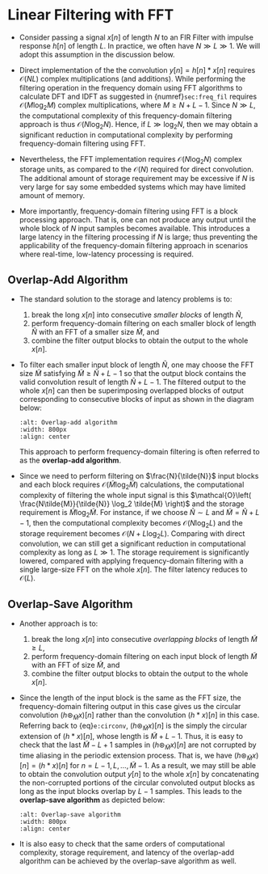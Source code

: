 # Linear Filtering with FFT

* Consider passing a signal $x[n]$ of length $N$ to an FIR Filter with
  impulse response $h[n]$ of length $L$. In practice, we often have $N
  \gg L \gg 1$. We will adopt this assumption in the discussion below.

* Direct implementation of the the convolution $y[n] = h[n]*x[n]$
  requires $\mathcal{O}(NL)$ complex multiplications (and
  additions). While performing the filtering operation in the
  frequency domain using FFT algorithms to calculate DFT and IDFT as
  suggested in {numref}`sec:freq_fil` requires $\mathcal{O}(M\log_2
  M)$ complex multiplications, where $M \geq N+L-1$. Since $N \gg L$,
  the computational complexity of this frequency-domain filtering
  approach is thus $\mathcal{O}(N\log_2 N)$. Hence, if $L \gg \log_2
  N$, then we may obtain a significant reduction in computational
  complexity by performing frequency-domain filtering using FFT.

* Nevertheless, the FFT implementation requires $\mathcal{O}(N\log_2
  N)$ complex storage units, as compared to the $\mathcal{O}(N)$
  required for direct convolution. The additional amount of storage
  requirement may be excessive if $N$ is very large for say some
  embedded systems which may have limited amount of memory.

* More importantly, frequency-domain filtering using FFT is a block
  processing approach. That is, one can not produce any output until
  the whole block of $N$ input samples becomes available. This
  introduces a large latency in the filtering processing if $N$ is
  large; thus preventing the applicability of the frequency-domain
  filtering approach in scenarios where real-time, low-latency
  processing is required.

## Overlap-Add Algorithm
* The standard solution to the storage and latency problems is to:
  1. break the long $x[n]$ into consecutive *smaller blocks* of length
     $\tilde{N}$,
  2. perform frequency-domain filtering on each smaller block of
     length $\tilde{N}$ with an FFT of a smaller size $\tilde{M}$, and
  3. combine the filter output blocks to obtain the output to the
     whole $x[n]$.
     
* To filter each smaller input block of length $\tilde{N}$, one may choose the
  FFT size $\tilde{M}$ satisfying $\tilde{M} \geq \tilde{N} + L -1$ so
  that the output block contains the valid convolution result of
  length $\tilde{N} + L -1$. The filtered output to the whole $x[n]$
  can then be superimposing overlapped blocks of output corresponding
  to consecutive blocks of input as shown in the diagram below:
  ```{image} ../figs/ola.jpg 
  :alt: Overlap-add algorithm 
  :width: 800px
  :align: center 
  ``` 
  This approach to perform frequency-domain
  filtering is often referred to as the **overlap-add algorithm**.

* Since we need to perform filtering on $\frac{N}{\tilde{N}}$ input
  blocks and each block requires $\mathcal{O}(\tilde{M} \log_2
  \tilde{M})$ calculations, the computational complexity of filtering
  the whole input signal is this $\mathcal{O}\left(
  \frac{N\tilde{M}}{\tilde{N}} \log_2 \tilde{M} \right)$ and the
  storage requirement is $\tilde{M} \log_2 \tilde{M}$. For instance,
  if we choose $\tilde{N} \sim L$ and $\tilde{M} = \tilde{N}+L-1$,
  then the computational complexity becomes $\mathcal{O}(N\log_2 L)$
  and the storage requirement becomes $\mathcal{O}(N+ L\log_2
  L)$. Comparing with direct convolution, we can still get a
  significant reduction in computational complexity as long as $L \gg
  1$. The storage requirement is significantly lowered, compared with
  applying frequency-domain filtering with a single large-size FFT on
  the whole $x[n]$. The filter latency reduces to $\mathcal{O}(L)$. 
  
## Overlap-Save Algorithm
* Another approach is to:
  1. break the long $x[n]$ into consecutive *overlapping blocks* of
     length $\tilde{M} \geq L$,
  2. perform frequency-domain filtering on each input block of
     length $\tilde{M}$ with an FFT of size $\tilde{M}$, and
  3. combine the filter output blocks to obtain the output to the
     whole $x[n]$.

* Since the length of the input block is the same as the FFT size, 
  the frequency-domain filtering output in this case gives
  us the circular convolution $(h \circledast_{\tilde{M}} x)[n]$
  rather than the convolution $(h*x)[n]$ in this case. Referring
  back to  {eq}`e:circonv`, $(h\circledast_{\tilde{M}} x)[n]$ is the
  simply the circular extension of $(h*x)[n]$, whose length is
  $\tilde{M}+L-1$. Thus, it is easy to check that the last $\tilde{M}-L+1$
  samples in $(h\circledast_{\tilde{M}} x)[n]$ are not corrupted by 
  time aliasing in the periodic extension process. That is, we have
  $(h\circledast_{\tilde{M}} x)[n] = (h*x)[n]$ for $n=L-1, L, \ldots,
  \tilde{M}-1$. As a result, we may still be able to obtain the
  convolution output $y[n]$ to the whole $x[n]$ by concatenating the
  non-corrupted portions of the circular convoluted output blocks as
  long as the input blocks overlap by $L-1$ samples. This leads to the
 **overlap-save algorithm** as depicted below:
  ```{image} ../figs/ols.jpg 
  :alt: Overlap-save algorithm 
  :width: 800px
  :align: center 
  ```

* It is also easy to check that the same orders of computational
  complexity, storage requirement, and latency of the overlap-add
  algorithm can be achieved by the overlap-save algorithm as well.


